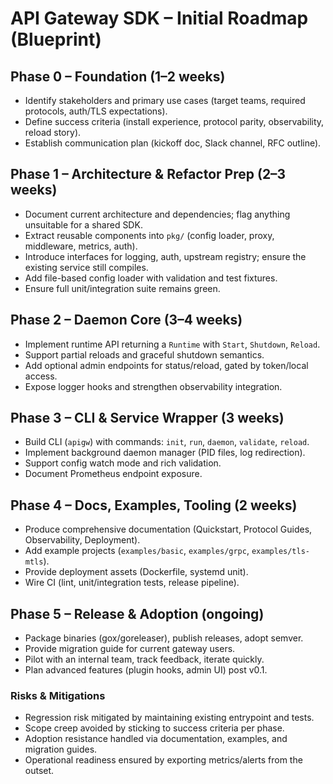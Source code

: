 # API Gateway SDK – Initial Roadmap (Blueprint)

## Phase 0 – Foundation (1–2 weeks)
- Identify stakeholders and primary use cases (target teams, required protocols, auth/TLS expectations).
- Define success criteria (install experience, protocol parity, observability, reload story).
- Establish communication plan (kickoff doc, Slack channel, RFC outline).

## Phase 1 – Architecture & Refactor Prep (2–3 weeks)
- Document current architecture and dependencies; flag anything unsuitable for a shared SDK.
- Extract reusable components into `pkg/` (config loader, proxy, middleware, metrics, auth).
- Introduce interfaces for logging, auth, upstream registry; ensure the existing service still compiles.
- Add file-based config loader with validation and test fixtures.
- Ensure full unit/integration suite remains green.

## Phase 2 – Daemon Core (3–4 weeks)
- Implement runtime API returning a `Runtime` with `Start`, `Shutdown`, `Reload`.
- Support partial reloads and graceful shutdown semantics.
- Add optional admin endpoints for status/reload, gated by token/local access.
- Expose logger hooks and strengthen observability integration.

## Phase 3 – CLI & Service Wrapper (3 weeks)
- Build CLI (`apigw`) with commands: `init`, `run`, `daemon`, `validate`, `reload`.
- Implement background daemon manager (PID files, log redirection).
- Support config watch mode and rich validation.
- Document Prometheus endpoint exposure.

## Phase 4 – Docs, Examples, Tooling (2 weeks)
- Produce comprehensive documentation (Quickstart, Protocol Guides, Observability, Deployment).
- Add example projects (`examples/basic`, `examples/grpc`, `examples/tls-mtls`).
- Provide deployment assets (Dockerfile, systemd unit).
- Wire CI (lint, unit/integration tests, release pipeline).

## Phase 5 – Release & Adoption (ongoing)
- Package binaries (gox/goreleaser), publish releases, adopt semver.
- Provide migration guide for current gateway users.
- Pilot with an internal team, track feedback, iterate quickly.
- Plan advanced features (plugin hooks, admin UI) post v0.1.

### Risks & Mitigations
- Regression risk mitigated by maintaining existing entrypoint and tests.
- Scope creep avoided by sticking to success criteria per phase.
- Adoption resistance handled via documentation, examples, and migration guides.
- Operational readiness ensured by exporting metrics/alerts from the outset.
